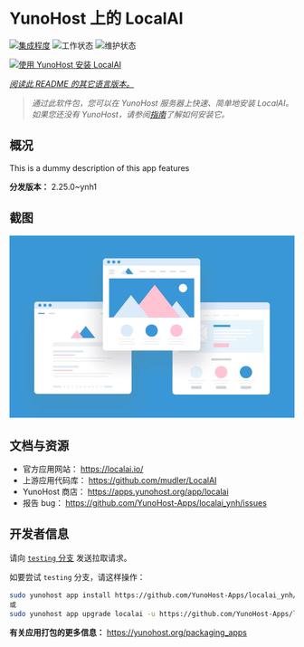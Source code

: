 <!--
注意：此 README 由 <https://github.com/YunoHost/apps/tree/master/tools/readme_generator> 自动生成
请勿手动编辑。
-->

# YunoHost 上的 LocalAI

[![集成程度](https://apps.yunohost.org/badge/integration/localai)](https://ci-apps.yunohost.org/ci/apps/localai/)
![工作状态](https://apps.yunohost.org/badge/state/localai)
![维护状态](https://apps.yunohost.org/badge/maintained/localai)

[![使用 YunoHost 安装 LocalAI](https://install-app.yunohost.org/install-with-yunohost.svg)](https://install-app.yunohost.org/?app=localai)

*[阅读此 README 的其它语言版本。](./ALL_README.md)*

> *通过此软件包，您可以在 YunoHost 服务器上快速、简单地安装 LocalAI。*  
> *如果您还没有 YunoHost，请参阅[指南](https://yunohost.org/install)了解如何安装它。*

## 概况

This is a dummy description of this app features


**分发版本：** 2.25.0~ynh1

## 截图

![LocalAI 的截图](./doc/screenshots/example.jpg)

## 文档与资源

- 官方应用网站： <https://localai.io/>
- 上游应用代码库： <https://github.com/mudler/LocalAI>
- YunoHost 商店： <https://apps.yunohost.org/app/localai>
- 报告 bug： <https://github.com/YunoHost-Apps/localai_ynh/issues>

## 开发者信息

请向 [`testing` 分支](https://github.com/YunoHost-Apps/localai_ynh/tree/testing) 发送拉取请求。

如要尝试 `testing` 分支，请这样操作：

```bash
sudo yunohost app install https://github.com/YunoHost-Apps/localai_ynh/tree/testing --debug
或
sudo yunohost app upgrade localai -u https://github.com/YunoHost-Apps/localai_ynh/tree/testing --debug
```

**有关应用打包的更多信息：** <https://yunohost.org/packaging_apps>

